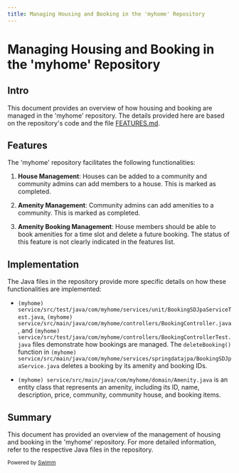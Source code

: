 ```yaml
---
title: Managing Housing and Booking in the 'myhome' Repository
---
```

# Managing Housing and Booking in the 'myhome' Repository

## Intro

This document provides an overview of how housing and booking are managed in the 'myhome' repository. The details provided here are based on the repository's code and the file [FEATURES.md](https://github.com/swimmio/myhome/blob/0927c2518bef40a70ec546a6195056ee4eda28d2/assets/FEATURES.md#L1-L71).

## Features

The 'myhome' repository facilitates the following functionalities:

1. **House Management**: Houses can be added to a community and community admins can add members to a house. This is marked as completed.

2. **Amenity Management**: Community admins can add amenities to a community. This is marked as completed.

3. **Amenity Booking Management**: House members should be able to book amenities for a time slot and delete a future booking. The status of this feature is not clearly indicated in the features list.

## Implementation

The Java files in the repository provide more specific details on how these functionalities are implemented:

- <SwmPath repo-id="Z2l0aHViJTNBJTNBbXlob21lJTNBJTNBc3dpbW1pbw==" repo-name="myhome" path="service/src/test/java/com/myhome/services/unit/BookingSDJpaServiceTest.java">`(myhome) service/src/test/java/com/myhome/services/unit/BookingSDJpaServiceTest.java`</SwmPath>, <SwmPath repo-id="Z2l0aHViJTNBJTNBbXlob21lJTNBJTNBc3dpbW1pbw==" repo-name="myhome" path="service/src/main/java/com/myhome/controllers/BookingController.java">`(myhome) service/src/main/java/com/myhome/controllers/BookingController.java`</SwmPath>, and <SwmPath repo-id="Z2l0aHViJTNBJTNBbXlob21lJTNBJTNBc3dpbW1pbw==" repo-name="myhome" path="service/src/test/java/com/myhome/controllers/BookingControllerTest.java">`(myhome) service/src/test/java/com/myhome/controllers/BookingControllerTest.java`</SwmPath> files demonstrate how bookings are managed. The `deleteBooking()` function in <SwmPath repo-id="Z2l0aHViJTNBJTNBbXlob21lJTNBJTNBc3dpbW1pbw==" repo-name="myhome" path="service/src/main/java/com/myhome/services/springdatajpa/BookingSDJpaService.java">`(myhome) service/src/main/java/com/myhome/services/springdatajpa/BookingSDJpaService.java`</SwmPath> deletes a booking by its amenity and booking IDs.

- <SwmPath repo-id="Z2l0aHViJTNBJTNBbXlob21lJTNBJTNBc3dpbW1pbw==" repo-name="myhome" path="service/src/main/java/com/myhome/domain/Amenity.java">`(myhome) service/src/main/java/com/myhome/domain/Amenity.java`</SwmPath> is an entity class that represents an amenity, including its ID, name, description, price, community, community house, and booking items.

## Summary

This document has provided an overview of the management of housing and booking in the 'myhome' repository. For more detailed information, refer to the respective Java files in the repository.

<SwmMeta version="3.0.0"><sup>Powered by [Swimm](https://app.swimm.io/)</sup></SwmMeta>
